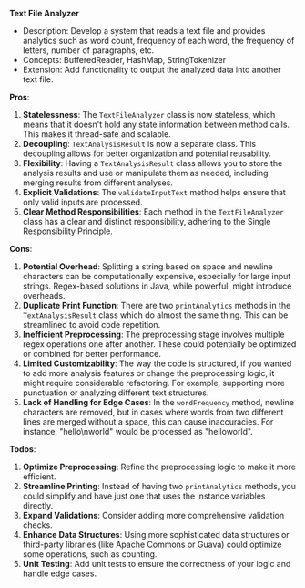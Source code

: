 **Text File Analyzer**

- Description: Develop a system that reads a text file and provides analytics such as word count, frequency of each word, the frequency of letters, number of paragraphs, etc.
- Concepts: BufferedReader, HashMap, StringTokenizer
- Extension: Add functionality to output the analyzed data into another text file.

**Pros**:
1. **Statelessness**: The `TextFileAnalyzer` class is now stateless, which means that it doesn't hold any state information between method calls. This makes it thread-safe and scalable.
2. **Decoupling**: `TextAnalysisResult` is now a separate class. This decoupling allows for better organization and potential reusability.
3. **Flexibility**: Having a `TextAnalysisResult` class allows you to store the analysis results and use or manipulate them as needed, including merging results from different analyses.
4. **Explicit Validations**: The `validateInputText` method helps ensure that only valid inputs are processed.
5. **Clear Method Responsibilities**: Each method in the `TextFileAnalyzer` class has a clear and distinct responsibility, adhering to the Single Responsibility Principle.

**Cons**:
1. **Potential Overhead**: Splitting a string based on space and newline characters can be computationally expensive, especially for large input strings. Regex-based solutions in Java, while powerful, might introduce overheads.
2. **Duplicate Print Function**: There are two `printAnalytics` methods in the `TextAnalysisResult` class which do almost the same thing. This can be streamlined to avoid code repetition.
3. **Inefficient Preprocessing**: The preprocessing stage involves multiple regex operations one after another. These could potentially be optimized or combined for better performance.
4. **Limited Customizability**: The way the code is structured, if you wanted to add more analysis features or change the preprocessing logic, it might require considerable refactoring. For example, supporting more punctuation or analyzing different text structures.
5. **Lack of Handling for Edge Cases**: In the `wordFrequency` method, newline characters are removed, but in cases where words from two different lines are merged without a space, this can cause inaccuracies. For instance, "hello\nworld" would be processed as "helloworld".

**Todos**:
1. **Optimize Preprocessing**: Refine the preprocessing logic to make it more efficient.
2. **Streamline Printing**: Instead of having two `printAnalytics` methods, you could simplify and have just one that uses the instance variables directly.
3. **Expand Validations**: Consider adding more comprehensive validation checks.
4. **Enhance Data Structures**: Using more sophisticated data structures or third-party libraries (like Apache Commons or Guava) could optimize some operations, such as counting.
5. **Unit Testing**: Add unit tests to ensure the correctness of your logic and handle edge cases.

